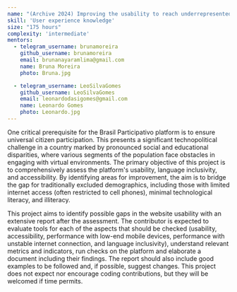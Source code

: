 ```yaml
---
name: "(Archive 2024) Improving the usability to reach underrepresented groups"
skill: 'User experience knowledge'
size: "175 hours"
complexity: 'intermediate'
mentors: 
  - telegram_username: brunamoreira
    github_username: brunamoreira
    email: brunanayaramlima@gmail.com
    name: Bruna Moreira
    photo: Bruna.jpg

  - telegram_username: LeoSilvaGomes
    github_username: LeoSilvaGomes
    email: leonardodasigomes@gmail.com
    name: Leonardo Gomes
    photo: Leonardo.jpg
---
```

One critical prerequisite for the Brasil Participativo platform is to ensure universal citizen participation. This presents a significant technopolitical challenge in a country marked by pronounced social and educational disparities, where various segments of the population face obstacles in engaging with virtual environments. The primary objective of this project is to comprehensively assess the platform's usability, language inclusivity, and accessibility. By identifying areas for improvement, the aim is to bridge the gap for traditionally excluded demographics, including those with limited internet access (often restricted to cell phones), minimal technological literacy, and illiteracy.

This project aims to identify possible gaps in the website usability with an extensive report after the assessment. The contributor is expected to evaluate tools for each of the aspects that should be checked (usability, accessibility, performance with low-end mobile devices, performance with unstable internet connection, and language inclusivity), understand relevant metrics and indicators, run checks on the platform and elaborate a document including their findings. The report should also include good examples to be followed and, if possible, suggest changes. This project does not expect nor encourage coding contributions, but they will be welcomed if time permits.



